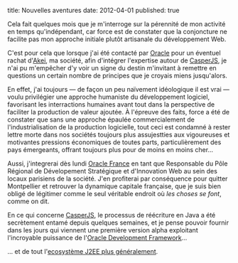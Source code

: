 title: Nouvelles aventures
date: 2012-04-01
published: true

Cela fait quelques mois que je m'interroge sur la pérennité de mon activité en temps qu'indépendant, car force est de constater que la conjoncture ne facilite pas mon approche initiale plutôt artisanale du développement Web.

C'est pour cela que lorsque j'ai été contacté par [Oracle](http://oracle.com/) pour un éventuel rachat d'[Akei](http://akei.com/), ma société, afin d'intégrer l'expertise autour de [CasperJS](http://casperjs.org/), je n'ai pu m'empêcher d'y voir un signe du destin m'invitant à remettre en questions un certain nombre de principes que je croyais miens jusqu'alors.

En effet, j'ai toujours — de façon un peu naïvement idéologique il est vrai — voulu privilégier une approche humaniste du développement logiciel, favorisant les interractions humaines avant tout dans la perspective de faciliter la production de valeur ajoutée. À l'épreuve des faits, force a été de constater que sans une approche épaulée commercialement de l'industrialisation de la production logicielle, tout ceci est condamné à rester lettre morte dans nos sociétés toujours plus assujestties aux vigoureuses et motivantes pressions économiques de toutes parts, particulièrement des pays émergeants, offrant toujours plus pour de moins en moins cher…

Aussi, j'integrerai dès lundi [Oracle France](http://www.oracle.com/fr/index.html) en tant que Responsable du Pôle Régional de Dévelopement Stratégique et d'Innovation Web au sein des locaux parisiens de la société. J'en profiterai par conséquence pour quitter Montpellier et retrouver la dynamique capitale française, que je suis bien obligé de légitimer comme le seul véritable endroit où *les choses se font*, comme on dit.

En ce qui concerne [CasperJS](http://casperjs.org/), le processus de réécriture en Java a été secrètement entamé depuis quelques semaines, et je pense pouvoir fournir dans les jours qui viennent une première version alpha exploitant l'incroyable puissance de l'[Oracle Development Framework](http://www.oracle.com/technetwork/developer-tools/adf/overview/index.html)…

… et de tout l'[ecosystème J2EE plus généralement](http://www.marseille-sympa.com/merou.jpg).